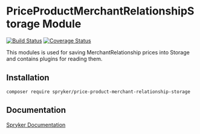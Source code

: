 # PriceProductMerchantRelationshipStorage Module
[![Build Status](https://travis-ci.org/spryker/price-product-business-unit-storage.svg)](https://travis-ci.org/spryker/price-product-business-unit-storage)
[![Coverage Status](https://coveralls.io/repos/github/spryker/price-product-business-unit-storage/badge.svg)](https://coveralls.io/github/spryker/price-product-business-unit-storage)

This modules is used for saving MerchantRelationship prices into Storage and contains plugins for reading them.

## Installation

```
composer require spryker/price-product-merchant-relationship-storage
```

## Documentation

[Spryker Documentation](https://academy.spryker.com/developing_with_spryker/module_guide/modules.html)
